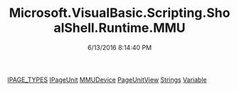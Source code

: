 ﻿---
title: Microsoft.VisualBasic.Scripting.ShoalShell.Runtime.MMU
date: 6/13/2016 8:14:40 PM
---

[IPAGE_TYPES](T-Microsoft.VisualBasic.Scripting.ShoalShell.Runtime.MMU.IPAGE_TYPES.html)
[IPageUnit](T-Microsoft.VisualBasic.Scripting.ShoalShell.Runtime.MMU.IPageUnit.html)
[MMUDevice](T-Microsoft.VisualBasic.Scripting.ShoalShell.Runtime.MMU.MMUDevice.html)
[PageUnitView](T-Microsoft.VisualBasic.Scripting.ShoalShell.Runtime.MMU.PageUnitView.html)
[Strings](T-Microsoft.VisualBasic.Scripting.ShoalShell.Runtime.MMU.Strings.html)
[Variable](T-Microsoft.VisualBasic.Scripting.ShoalShell.Runtime.MMU.Variable.html)
